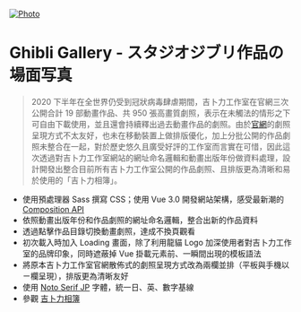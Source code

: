 [![Photo](https://cdn.dribbble.com/users/3800131/screenshots/14489502/media/e740658dea07f7e82afa9e88d4dd880a.png)](https://dribbble.com/raychangdesign)

# Ghibli Gallery - スタジオジブリ作品の場面写真

> 2020 下半年在全世界仍受到冠狀病毒肆虐期間，吉卜力工作室在官網三次公開合計 19 部動畫作品、共 950 張高畫質劇照，表示在未觸法的情形之下可自由下載使用，並且還會持續釋出過去動畫作品的劇照。由於[官網](https://www.ghibli.jp/info/013381/)的劇照呈現方式不太友好，也未在移動裝置上做排版優化，加上分批公開的作品劇照未整合在一起，對於歷史悠久且廣受好評的工作室而言實在可惜，因此這次透過對吉卜力工作室網站的網址命名邏輯和動畫出版年份做資料處理，設計開發出整合目前所有吉卜力工作室公開的作品劇照、且排版更為清晰和易於使用的「吉卜力相簿」。

- 使用預處理器 Sass 撰寫 CSS；使用 Vue 3.0 開發網站架構，感受最新潮的 [Composition API](https://composition-api.vuejs.org/#logic-reuse-code-organization)
- 依照動畫出版年份和作品劇照的網址命名邏輯，整合出新的作品資料
- 透過點擊作品目錄切換動畫劇照，達成不換頁觀看
- 初次載入時加入 Loading 畫面，除了利用龍貓 Logo 加深使用者對吉卜力工作室的品牌印象，同時遮蔽掉 Vue 掛載元素前、一瞬間出現的模板語法
- 將原本吉卜力工作室官網散佈式的劇照呈現方式改為兩欄並排（平板與手機以ㄧ欄呈現），排版更為清晰友好
- 使用 [Noto Serif JP](https://fonts.google.com/specimen/Noto+Serif+JP) 字體，統一日、英、數字基線
- 參觀 [吉卜力相簿](https://rayc2045.github.io/ghibli-gallery/)